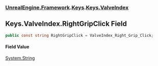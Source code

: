 ### [UnrealEngine.Framework](./UnrealEngine-Framework.md 'UnrealEngine.Framework').[Keys](./Keys.md 'UnrealEngine.Framework.Keys').[Keys.ValveIndex](./Keys-ValveIndex.md 'UnrealEngine.Framework.Keys.ValveIndex')
## Keys.ValveIndex.RightGripClick Field
  
```csharp
public const string RightGripClick = ValveIndex_Right_Grip_Click;
```
#### Field Value
[System.String](https://docs.microsoft.com/en-us/dotnet/api/System.String 'System.String')  
